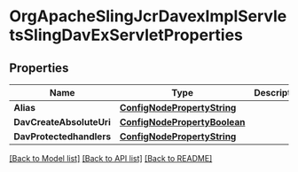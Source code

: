 # OrgApacheSlingJcrDavexImplServletsSlingDavExServletProperties

## Properties
Name | Type | Description | Notes
------------ | ------------- | ------------- | -------------
**Alias** | [**ConfigNodePropertyString**](configNodePropertyString.md) |  | [optional] 
**DavCreateAbsoluteUri** | [**ConfigNodePropertyBoolean**](configNodePropertyBoolean.md) |  | [optional] 
**DavProtectedhandlers** | [**ConfigNodePropertyString**](configNodePropertyString.md) |  | [optional] 

[[Back to Model list]](../README.md#documentation-for-models) [[Back to API list]](../README.md#documentation-for-api-endpoints) [[Back to README]](../README.md)


